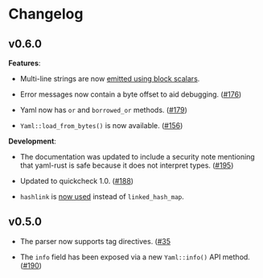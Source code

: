 # Changelog

## v0.6.0

**Features**:

- Multi-line strings are now
  [emitted using block scalars](https://github.com/chyh1990/yaml-rust/pull/136).

- Error messages now contain a byte offset to aid debugging.
  ([#176](https://github.com/chyh1990/yaml-rust/pull/176))

- Yaml now has `or` and `borrowed_or` methods.
  ([#179](https://github.com/chyh1990/yaml-rust/pull/179))

- `Yaml::load_from_bytes()` is now available.
  ([#156](https://github.com/chyh1990/yaml-rust/pull/156))

**Development**:

- The documentation was updated to include a security note mentioning that
  yaml-rust is safe because it does not interpret types.
  ([#195](https://github.com/chyh1990/yaml-rust/pull/195))

- Updated to quickcheck 1.0.
  ([#188](https://github.com/chyh1990/yaml-rust/pull/188))

- `hashlink` is [now used](https://github.com/chyh1990/yaml-rust/pull/157)
  instead of `linked_hash_map`.

## v0.5.0

- The parser now supports tag directives.
  ([#35](https://github.com/chyh1990/yaml-rust/issues/35)

- The `info` field has been exposed via a new `Yaml::info()` API method.
  ([#190](https://github.com/chyh1990/yaml-rust/pull/190))
